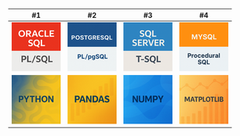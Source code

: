 | #1 | #2 | #3 | #4 |
|----|----|----|----|
| [![Oracle SQL](imagenes/oraclesql.png)](apuntes/sql/oraclesql.md) | [![PostgreSQL](imagenes/postgresql.png)](apuntes/sql/postgresql.md) | [![SQL Server](imagenes/sqlserver.png)](apuntes/sql/sqlserver.md) | [![MySQL](imagenes/mysql.png)](apuntes/sql/mysql.md) |
| [![Python](imagenes/python.png)](apuntes/python/python.md) | [![Pandas](imagenes/pandas.png)](apuntes/python/pandas.md) | [![NumPY](imagenes/numpy.png)](apuntes/python/numpy.md) | [![Matplotlib](imagenes/matplotlib.png)](apuntes/python/matplotlib.md) |
